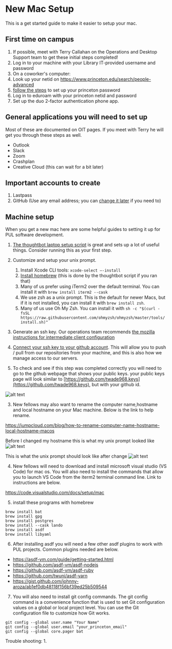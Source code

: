 # New Mac Setup
This is a get started guide to make it easier to setup your mac.

## First time on campus

1. If possible, meet with Terry Callahan on the Operations and Desktop Support
   team to get these initial steps completed!
1. Log in to your machine with your Library IT-provided username and password
1. On a coworker's computer:
  1. Look up your netid on https://www.princeton.edu/search/people-advanced
  1. [follow the
     steps](https://princeton.service-now.com/service?id=kb_article&sys_id=9f7a4f5387ca0dd012ae43bd0ebb3589#section4) to set up your princeton password
1. Log in to eduroam with your princeton netid and password
1. Set up the duo 2-factor authentication phone app.

## General applications you will need to set up

Most of these are documented on OIT pages. If you meet with Terry he will get you through these steps as well.

* Outlook
* Slack
* Zoom
* Crashplan
* Creative Cloud (this can wait for a bit later)

## Important accounts to create

1. Lastpass
1. GitHub (Use any email address; you can [change it later](https://docs.github.com/en/account-and-profile/setting-up-and-managing-your-personal-account-on-github/managing-email-preferences/changing-your-primary-email-address) if you need to)

## Machine setup

When you get a new mac here are some helpful guides to setting it up for PUL software development.

1. [The thoughtbot laptop setup script](https://github.com/thoughtbot/laptop) is great and sets up a lot of useful
   things. Consider running this as your first step.
1. Customize and setup your unix prompt.
    1. Install Xcode CLI tools: `xcode-select —-install`
    2. [Install homebrew](https://brew.sh/) (this is done by the thoughtbot
       script if you ran that)
    3. Many of us prefer using iTerm2 over the default terminal.  You can install it with `brew install iterm2 --cask`
    4. We use zsh as a unix prompt. This is the default for newer Macs, but if it is not installed, you can install it with `brew install zsh`.
    5. Many of us use Oh My Zsh.  You can install it with `sh -c "$(curl -fsSL https://raw.githubusercontent.com/ohmyzsh/ohmyzsh/master/tools/install.sh)"`
1. Generate an ssh key. Our operations team recommends [the mozilla instructions for intermediate client configuration](https://infosec.mozilla.org/guidelines/openssh#intermediate-connects-to-older-servers)

2. [Connect your ssh key to your github account](https://docs.github.com/en/authentication/connecting-to-github-with-ssh). This will allow you to push / pull from our repositories from your machine, and this is also how we manage access to our servers.

1. To check and see if this step was completed correctly you will need to go to the github webpage that shows your public keys. your public keys page will look similar to [https://github.com/twade968.keys](https://github.com/twade968.keys), but with your github id.

![alt text](images/github_keys.png "Title")


3. New fellows may also want to rename the computer name,hostname and local hostname on your Mac machine. Below is the link to help rename.

https://jumpcloud.com/blog/how-to-rename-computer-name-hostname-local-hostname-macos

Before I changed my hostname this is what my unix prompt looked like
![alt text](images/change_hostname.png "Title")

This is what the unix prompt should look like after change
![alt text](images/unix_prompt_newhostname.png "Title")



4. New fellows will need to download and install microsoft visual studio (VS Code) for mac os. You will also need to install the commands that allow you to launch VS Code from the iterm2 terminal command line. Link to instructions are below.

https://code.visualstudio.com/docs/setup/mac


5. install these programs with homebrew
```
brew install bat
brew install gpg 
brew install postgres
brew install --cask lando
brew install asdf
brew install libyaml
```


6. After installing asdf you will need a few other asdf plugins to work with PUL projects. Common plugins needed are below.

* https://asdf-vm.com/guide/getting-started.html
* https://github.com/asdf-vm/asdf-nodejs
* https://github.com/asdf-vm/asdf-ruby
* https://github.com/twuni/asdf-yarn
* https://gist.github.com/johnny-aroza/ab1ef0db48118f156bf39ed25b509544


7. You will also need to install git config commands. The git config command is a convenience function that is used to set Git configuration values on a global or local project level. You can use the Git configuration file to customize how Git works.
```
git config --global user.name "Your Name"
git config --global user.email "your_princeton_email"
git config --global core.pager bat
```

Trouble shooting: 
1. 
